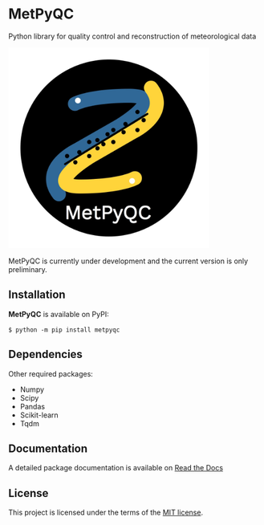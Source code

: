 # MetPyQC

Python library for quality control and reconstruction of meteorological data

<img src="docs/_static/logo_pyqc4.jpg" alt="drawing" width="400"/>

[//]:![MetPyQC](docs/_static/logo_pyqc4.jpg)

MetPyQC is currently under development and the current version is only preliminary. 

## Installation
**MetPyQC** is available on PyPI:

```console
$ python -m pip install metpyqc
```
## Dependencies

Other required packages:

- Numpy
- Scipy
- Pandas
- Scikit-learn
- Tqdm


## Documentation
A detailed package documentation is available on [Read the Docs](https://metpyqc.readthedocs.io)

## License
This project is licensed under the terms of the [MIT license](LICENSE).

